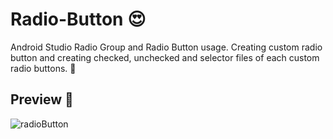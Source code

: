 # Radio-Button 😍
Android Studio Radio Group and Radio Button usage. Creating custom radio button and creating checked, unchecked and selector files of each custom radio buttons. 🤖

## Preview 👀
![radioButton](https://user-images.githubusercontent.com/47380312/108486795-8a4bd180-72af-11eb-924a-d35ab099ba29.gif)
